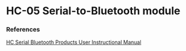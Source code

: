HC-05 Serial-to-Bluetooth module
================================

### References
[HC Serial Bluetooth Products User Instructional Manual](http://cdn.makezine.com/uploads/2014/03/hc_hc-05-user-instructions-bluetooth.pdf)
